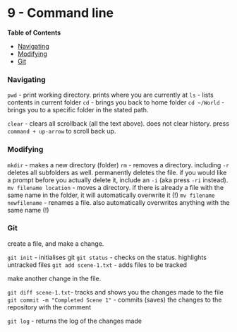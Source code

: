 
# 9 - Command line

__Table of Contents__
 - [Navigating](#navigate)
 - [Modifying](#modify)
 - [Git](#git)

<a id="navigate"></a>
### Navigating

`pwd` - print working directory. prints where you are currently at
`ls` - lists contents in current folder
`cd` - brings you back to home folder
`cd ~/World` - brings you to a specific folder in the stated path. 

`clear` - clears all scrollback (all the text above). does not clear history. press `command + up-arrow` to scroll back up.


<a id="modify"></a>
### Modifying

`mkdir` - makes a new directory (folder)
`rm` - removes a directory. including `-r` deletes all subfolders as well. permanently deletes the file. if you would like a prompt before you actually delete it, include an `-i` (aka press `-ri` instead).
`mv filename location` - moves a directory. if there is already a file with the same name in the folder, it will automatically overwrite it (!) 
`mv filename newfilename` - renames a file. also automatically overwrites anything with the same name (!)


<a id="git"></a>
### Git

create a file, and make a change.

`git init` - initialises git
`git status` - checks on the status. highlights untracked files
`git add scene-1.txt` - adds files to be tracked

make another change in the file.

`git diff scene-1.txt`- tracks and shows you the changes made to the file
`git commit -m "Completed Scene 1"` - commits (saves) the changes to the repository with the comment

`git log` - returns the log of the changes made
